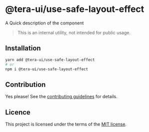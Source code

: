 # @tera-ui/use-safe-layout-effect

A Quick description of the component

> This is an internal utility, not intended for public usage.

## Installation

```sh
yarn add @tera-ui/use-safe-layout-effect
# or
npm i @tera-ui/use-safe-layout-effect
```

## Contribution

Yes please! See the
[contributing guidelines](https://github.com/hieumau12/tera-ui/blob/master/CONTRIBUTING.md)
for details.

## Licence

This project is licensed under the terms of the
[MIT license](https://github.com/hieumau12/tera-ui/blob/master/LICENSE).
